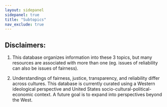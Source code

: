 ```yaml
---
layout: sidepanel
sidepanel: true
title: "Subtopics"
nav_exclude: true
---
```

## Disclaimers:
1. This database organizes information into these 3 topics, but many resources are associated with more than one (eg. issues of reliability can also be issues of fairness).

2. Understandings of fairness, justice, transparency, and reliability differ across cultures. This database is currently curated using a Western ideological perspective and United States socio-cultural-political-economic context. A future goal is to expand into perspectives beyond the West.
